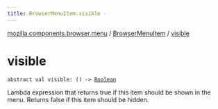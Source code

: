 ```yaml
---
title: BrowserMenuItem.visible - 
---
```


[mozilla.components.browser.menu](../index.html) / [BrowserMenuItem](index.html) / [visible](./visible.html)

# visible

`abstract val visible: () -> `[`Boolean`](https://kotlinlang.org/api/latest/jvm/stdlib/kotlin/-boolean/index.html)

Lambda expression that returns true if this item should be shown in the menu. Returns false
if this item should be hidden.

